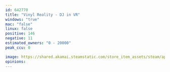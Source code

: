 ```yaml
---
id: 642770
title: "Vinyl Reality - DJ in VR"
windows: "true"
mac: "false"
linux: false
positive: 146
negative: 11
estimated_owners: "0 - 20000"
peak_ccu: 0

image: https://shared.akamai.steamstatic.com/store_item_assets/steam/apps/642770/header.jpg?t=1687883901
opinions:
---
```

